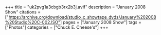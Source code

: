 +++
title = "uk2pvg1a3cbgb3rx2b3j.avif"
description = "January 2008 Show"
citations = ["https://archive.org/download/studio_c_showtape_dvds/January%202008%20Studio%20C-002.ISO"]
pages = ["January 2008 Show"]
tags = ["Photos"]
categories = ["Chuck E. Cheese's"]
+++
